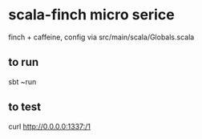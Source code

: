 # scala-finch micro serice

finch + caffeine,
config via src/main/scala/Globals.scala

## to run

sbt ~run

## to test

curl http://0.0.0.0:1337:/1






